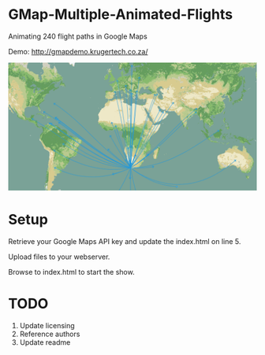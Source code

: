 # GMap-Multiple-Animated-Flights
Animating 240 flight paths in Google Maps

Demo: http://gmapdemo.krugertech.co.za/

![alt text](https://raw.githubusercontent.com/krugertech/GMap-Multiple-Animated-Flights/master/Showcase.png)

# Setup
Retrieve your Google Maps API key and update the index.html on line 5. 

Upload files to your webserver. 

Browse to index.html to start the show.


# TODO
1. Update licensing
2. Reference authors
3. Update readme

